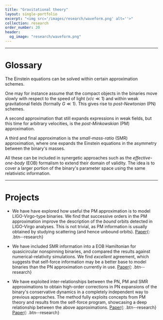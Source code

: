 ```yaml
---
title: "Gravitational theory"
layout: single-portfolio
excerpt: "<img src='/images/research/waveform.png' alt=''>"
collection: research
order_number: 20
header: 
  og_image: "research/waveform.png"
---
```



-------------------------

# Glossary

The Einstein equations can be solved within certain approximation schemes. 

One may for instance assume that the compact objects in the binaries move slowly with respect to the speed of light ($v/c \ll 1$) and within weak gravitational fields (formally $G\ll1$). This gives rise to *post-Newtonian* (PN) schemes. 

A second approximation that still expands expressions in weak fields, but this time for arbitrary velocities, is the *post-Minkowskian* (PM) approximation.  

A third and final approximation is the *small-mass-ratio* (SMR) approximation, where one expands the Einstein equations in the asymmetry between the binary's masses.

All these can be included in synergetic approaches such as the *effective-one-body* (EOB) formalism to extend their domain of validity. The idea is to cover a larger portion of the binary's parameter space using the same relativistic information.

-------------------------

# Projects


- We have have explored how useful the PM approximation is to model LIGO-Virgo-type binaries. We find that successive orders in the PM approximation improve the description of the *bound* orbits detected in LIGO-Virgo analyses. This is not trivial, as PM information is usually obtained by studying scattering (and hence unbound orbits). [Paper](https://arxiv.org/pdf/1901.07102.pdf){: .btn--research}

- We have included SMR information into a EOB Hamiltonian for quasicircular nonspinning binaries, and compared the results against numerical-relativity simulations. We find *excellent* agreement, which suggests that self-force information may be a better base to model binaries than the PN approximation currently in use. [Paper](https://arxiv.org/pdf/1907.11597.pdf){: .btn--research}

- We have exploited inter-relationships between the PN, PM and SMR approximations to obtain high-order corrections in PN expansions of the binary's conservative dynamics in a completely independent way to previous approaches. The method fully exploits concepts from PM theory and results from the self-force program, showcasing a deep relationship between the above approximations. [Paper](https://arxiv.org/pdf/2003.11391.pdf){: .btn--research} [Paper](https://arxiv.org/pdf/2010.02018.pdf){: .btn--research}

